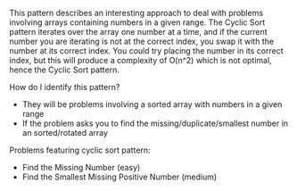 This pattern describes an interesting approach to deal with problems involving arrays containing numbers in a given
range. The Cyclic Sort pattern iterates over the array one number at a time, and if the current number you are iterating
is not at the correct index, you swap it with the number at its correct index. You could try placing the number in its
correct index, but this will produce a complexity of O(n^2) which is not optimal, hence the Cyclic Sort pattern.

How do I identify this pattern?

- They will be problems involving a sorted array with numbers in a given range
- If the problem asks you to find the missing/duplicate/smallest number in an sorted/rotated array

Problems featuring cyclic sort pattern:

- Find the Missing Number (easy)
- Find the Smallest Missing Positive Number (medium)

